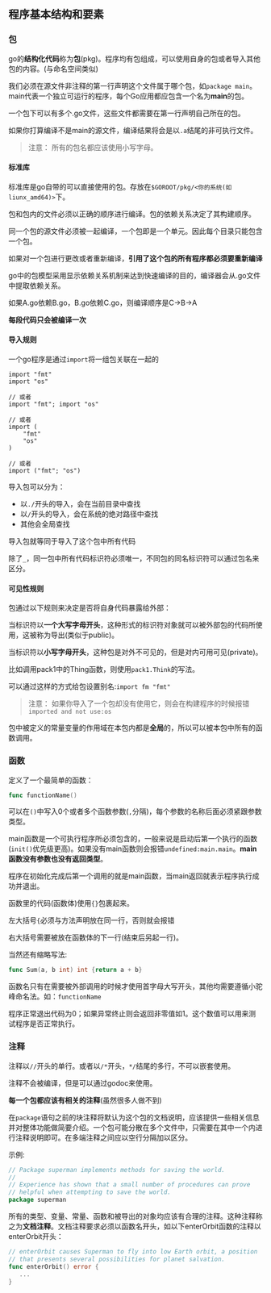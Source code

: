 ## 程序基本结构和要素

### 包

go的**结构化代码**称为**包**(pkg)。程序均有包组成，可以使用自身的包或者导入其他包的内容。(与命名空间类似)

我们必须在源文件非注释的第一行声明这个文件属于哪个包，如`package main`。main代表一个独立可运行的程序，每个Go应用都应包含一个名为**main**的包。

一个包下可以有多个.go文件，这些文件都需要在第一行声明自己所在的包。

如果你打算编译不是main的源文件，编译结果将会是以`.a`结尾的非可执行文件。

> 注意： 所有的包名都应该使用小写字母。

#### 标准库

标准库是go自带的可以直接使用的包。存放在`$GOROOT/pkg/<你的系统(如liunx_amd64)>`下。

包和包内的文件必须以正确的顺序进行编译。包的依赖关系决定了其构建顺序。

同一个包的源文件必须被一起编译，一个包即是一个单元。因此每个目录只能包含一个包。

如果对一个包进行更改或者重新编译，**引用了这个包的所有程序都必须要重新编译**

go中的包模型采用显示依赖关系机制来达到快速编译的目的，编译器会从.go文件中提取依赖关系。

如果A.go依赖B.go，B.go依赖C.go，则编译顺序是C->B->A

**每段代码只会被编译一次**


#### 导入规则

一个go程序是通过`import`将一组包关联在一起的

```
import "fmt"
import "os"

// 或者
import "fmt"; import "os"

// 或者
import (
    "fmt"
    "os"
)

// 或者
import ("fmt"; "os")
```

导入包可以分为：
- 以`./`开头的导入，会在当前目录中查找
- 以`/`开头的导入，会在系统的绝对路径中查找
- 其他会全局查找

导入包就等同于导入了这个包中所有代码

除了`_`，同一包中所有代码标识符必须唯一，不同包的同名标识符可以通过包名来区分。

#### 可见性规则

包通过以下规则来决定是否将自身代码暴露给外部：

当标识符以**一个大写字母开头**，这种形式的标识符对象就可以被外部包的代码所使用，这被称为导出(类似于public)。

当标识符以**小写字母开头**，这种包是对外不可见的，但是对内可用可见(private)。

比如调用pack1中的Thing函数，则使用`pack1.Think`的写法。

可以通过这样的方式给包设置别名:`import fm "fmt"`

> 注意： 如果你导入了一个包却没有使用它，则会在构建程序的时候报错`imported and not use:os`

包中被定义的常量变量的作用域在本包内都是**全局**的，所以可以被本包中所有的函数调用。

### 函数

定义了一个最简单的函数：
```go
func functionName()
```

可以在`()`中写入0个或者多个函数参数(`,`分隔)，每个参数的名称后面必须紧跟参数类型。

main函数是一个可执行程序所必须包含的，一般来说是启动后第一个执行的函数(`init()`优先级更高)。如果没有main函数则会报错`undefined:main.main`。**main函数没有参数也没有返回类型**。

程序在初始化完成后第一个调用的就是main函数，当main返回就表示程序执行成功并退出。

函数里的代码(函数体)使用`{}`包裹起来。

左大括号`{`必须与方法声明放在同一行，否则就会报错

右大括号需要被放在函数体的下一行(结束后另起一行)。

当然还有缩略写法:
```go
func Sum(a, b int) int {return a + b}
```

函数名只有在需要被外部调用的时候才使用首字母大写开头，其他均需要遵循小驼峰命名法。如：`functionName`

程序正常退出代码为0；如果异常终止则会返回非零值如1。这个数值可以用来测试程序是否正常执行。

### 注释

注释以`//`开头的单行。或者以`/*`开头，`*/`结尾的多行，不可以嵌套使用。

注释不会被编译，但是可以通过godoc来使用。

**每一个包都应该有相关的注释**(虽然很多人做不到)

在`package`语句之前的块注释将默认为这个包的文档说明，应该提供一些相关信息并对整体功能做简要介绍。一个包可能分散在多个文件中，只需要在其中一个内进行注释说明即可。在多端注释之间应以空行分隔加以区分。

示例:
```go
// Package superman implements methods for saving the world.
//
// Experience has shown that a small number of procedures can prove
// helpful when attempting to save the world.
package superman
```

所有的类型、变量、常量、函数和被导出的对象均应该有合理的注释。这种注释称之为**文档注释**。文档注释要求必须以函数名开头，如以下enterOrbit函数的注释以enterOrbit开头：

```go
// enterOrbit causes Superman to fly into low Earth orbit, a position
// that presents several possibilities for planet salvation.
func enterOrbit() error {
   ...
}
```